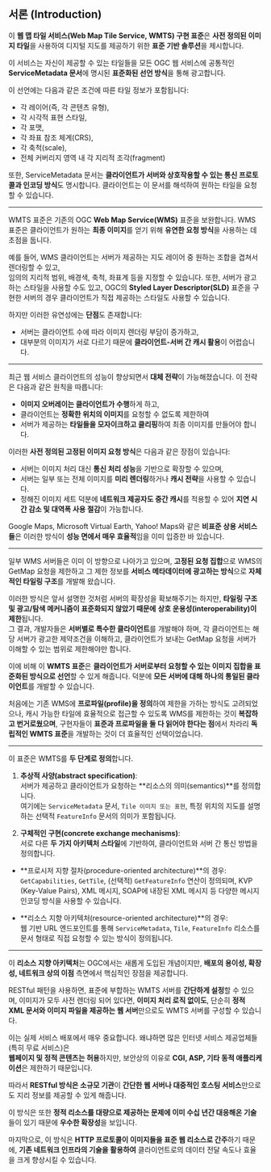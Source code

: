 ## 서론 (Introduction)

이 **웹 맵 타일 서비스(Web Map Tile Service, WMTS) 구현 표준**은  **사전 정의된 이미지 타일**을 사용하여 디지털 지도를 제공하기 위한 **표준 기반 솔루션**을 제시합니다.

이 서비스는 자신이 제공할 수 있는 타일들을  모든 OGC 웹 서비스에 공통적인 **ServiceMetadata 문서**에 명시된  **표준화된 선언 방식**을 통해 광고합니다.

이 선언에는 다음과 같은 조건에 따른 타일 정보가 포함됩니다:

- 각 레이어(즉, 각 콘텐츠 유형),
- 각 시각적 표현 스타일,
- 각 포맷,
- 각 좌표 참조 체계(CRS),
- 각 축척(scale),
- 전체 커버리지 영역 내 각 지리적 조각(fragment)
    

또한, ServiceMetadata 문서는  **클라이언트가 서버와 상호작용할 수 있는 통신 프로토콜과 인코딩 방식**도 명시합니다.  클라이언트는 이 문서를 해석하여 원하는 타일을 요청할 수 있습니다.

---

WMTS 표준은 기존의 OGC **Web Map Service(WMS)** 표준을 보완합니다.  WMS 표준은 클라이언트가 원하는 **최종 이미지**를 얻기 위해  **유연한 요청 방식**을 사용하는 데 초점을 둡니다.

예를 들어, WMS 클라이언트는 서버가 제공하는  지도 레이어 중 원하는 조합을 겹쳐서 렌더링할 수 있고,  
임의의 지리적 범위, 배경색, 축척, 좌표계 등을 지정할 수 있습니다.  또한, 서버가 광고하는 스타일을 사용할 수도 있고,  OGC의 **Styled Layer Descriptor(SLD)** 표준을 구현한 서버의 경우  클라이언트가 직접 제공하는 스타일도 사용할 수 있습니다.

하지만 이러한 유연성에는 **단점**도 존재합니다:

- 서버는 클라이언트 수에 따라 이미지 렌더링 부담이 증가하고,
- 대부분의 이미지가 서로 다르기 때문에 **클라이언트-서버 간 캐시 활용**이 어렵습니다.
    

---

최근 웹 서비스 클라이언트의 성능이 향상되면서  **대체 전략**이 가능해졌습니다.  이 전략은 다음과 같은 원칙을 따릅니다:

- **이미지 오버레이는 클라이언트가 수행**하게 하고,
- 클라이언트는 **정확한 위치의 이미지**를 요청할 수 없도록 제한하여
- 서버가 제공하는 **타일들을 모자이크하고 클리핑**하여 최종 이미지를 만들어야 합니다.
    

이러한 **사전 정의된 고정된 이미지 요청 방식**은 다음과 같은 장점이 있습니다:

- 서버는 이미지 처리 대신 **통신 처리 성능**을 기반으로 확장할 수 있으며,
- 서버는 일부 또는 전체 이미지를 **미리 렌더링**하거나 **캐시 전략**을 사용할 수 있습니다.
- 정해진 이미지 세트 덕분에 **네트워크 제공자도 중간 캐시**를 적용할 수 있어   **지연 시간 감소 및 대역폭 사용 절감**이 가능합니다.
    

Google Maps, Microsoft Virtual Earth, Yahoo! Maps와 같은  **비표준 상용 서비스들**은 이러한 방식이 **성능 면에서 매우 효율적**임을 이미 입증한 바 있습니다.

---

일부 WMS 서버들은 이미 이 방향으로 나아가고 있으며,  **고정된 요청 집합**으로 WMS의 GetMap 요청을 제한하고  그 제한 정보를 **서비스 메타데이터에 광고하는 방식**으로  **자체적인 타일링 구조**를 개발해 왔습니다.

이러한 방식은 앞서 설명한 것처럼 서버의 확장성을 확보해주기는 하지만,  **타일링 구조 및 광고/탐색 메커니즘이 표준화되지 않았기 때문에**  **상호 운용성(interoperability)이 제한**됩니다.  
그 결과, 개발자들은 **서버별로 특수한 클라이언트**를 개발해야 하며,  각 클라이언트는 해당 서버가 광고한 제약조건을 이해하고,  클라이언트가 보내는 GetMap 요청을 서버가 이해할 수 있는 범위로 제한해야만 합니다.

이에 비해 이 **WMTS 표준**은  **클라이언트가 서버로부터 요청할 수 있는 이미지 집합을 표준화된 방식으로 선언**할 수 있게 해줍니다.  덕분에 **모든 서버에 대해 하나의 통일된 클라이언트**를 개발할 수 있습니다.

처음에는 기존 WMS에 **프로파일(profile)을 정의**하여 제한을 가하는 방식도 고려되었으나,  캐시 가능한 타일에 효율적으로 접근할 수 있도록 WMS를 제한하는 것이 **복잡하고 번거로웠으며**,  구현자들이 **표준과 프로파일을 둘 다 읽어야 한다는 점**에서  차라리 **독립적인 WMTS 표준**을 개발하는 것이 더 효율적인 선택이었습니다.

---

이 표준은 WMTS를 **두 단계로 정의**합니다.

1. **추상적 사양(abstract specification)**:  
    서버가 제공하고 클라이언트가 요청하는 **리소스의 의미(semantics)**를 정의합니다.  
    여기에는 `ServiceMetadata` 문서, `Tile 이미지 또는 표현`,    특정 위치의 지도를 설명하는 선택적 `FeatureInfo` 문서의 의미가 포함됩니다.
    
2. **구체적인 구현(concrete exchange mechanisms)**:  
    서로 다른 **두 가지 아키텍처 스타일**에 기반하여,   클라이언트와 서버 간 통신 방법을 정의합니다.
    

- **프로시저 지향 절차(procedure-oriented architecture)**의 경우:  
    `GetCapabilities`, `GetTile`, (선택적) `GetFeatureInfo` 연산이 정의되며,   KVP (Key-Value Pairs), XML 메시지, SOAP에 내장된 XML 메시지 등   다양한 메시지 인코딩 방식을 사용할 수 있습니다.
    
- **리소스 지향 아키텍처(resource-oriented architecture)**의 경우:  
    웹 기반 URL 엔드포인트를 통해   `ServiceMetadata`, `Tile`, `FeatureInfo` 리소스를  
    문서 형태로 직접 요청할 수 있는 방식이 정의됩니다.
    

---

이 **리소스 지향 아키텍처**는 OGC에서는 새롭게 도입된 개념이지만,  **배포의 용이성, 확장성, 네트워크 상의 이점** 측면에서 핵심적인 장점을 제공합니다.

RESTful 패턴을 사용하면,  표준에 부합하는 WMTS 서버를 **간단하게 설정**할 수 있으며,  이미지가 모두 사전 렌더링 되어 있다면,  **이미지 처리 로직 없이도**,  단순히 **정적 XML 문서와 이미지 파일을 제공하는 웹 서버**만으로도 WMTS 서버를 구성할 수 있습니다.

이는 실제 서비스 배포에서 매우 중요합니다.  왜냐하면 많은 인터넷 서비스 제공업체들(특히 무료 서비스)은  
**웹페이지 및 정적 콘텐츠는 허용**하지만,  보안상의 이유로 **CGI, ASP, 기타 동적 애플리케이션**은 제한하기 때문입니다.

따라서 **RESTful 방식은 소규모 기관**이  **간단한 웹 서버나 대중적인 호스팅 서비스**만으로도  지리 정보를 제공할 수 있게 해줍니다.

이 방식은 또한 **정적 리소스를 대량으로 제공하는 문제에 이미 수십 년간 대응해온 기술**들이 있기 때문에  **우수한 확장성**을 보입니다.

마지막으로, 이 방식은 **HTTP 프로토콜이 이미지들을 표준 웹 리소스로 간주**하기 때문에,  **기존 네트워크 인프라의 기술을 활용하여**  클라이언트로의 데이터 전달 속도나 효율을 크게 향상시킬 수 있습니다.
